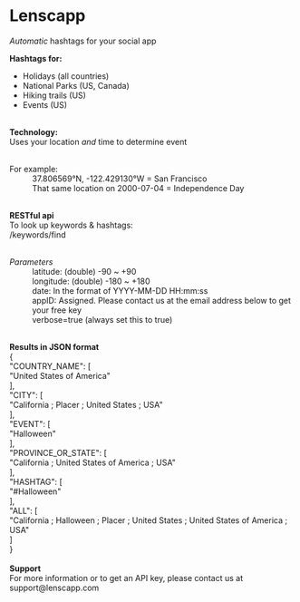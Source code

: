 <b>Lenscapp</b>
========

<i>Automatic</i> hashtags for your social app

<b>Hashtags for:</b><br>
<ul>
     <li>Holidays (all countries)<br>
     <li>National Parks (US, Canada)<br>
     <li>Hiking trails (US)<br>
     <li>Events (US)<br>
</ul>
<br>     
<b>Technology:</b><br>
Uses your location <i>and</i> time to determine event<br><br>
<dl>
<dt>For example:<br>
<dd>37.806569°N, -122.429130°W = San Francisco<br>
<dd>That same location on 2000-07-04 = Independence Day<br>
</dl>
<br>
<b>RESTful api</b><br>
To look up keywords & hashtags: <br>
/keywords/find<br><br>
<dl>
<dt><i>Parameters</i><br>
<dd>latitude: (double) -90 ~ +90<br>
<dd>longitude: (double) -180 ~ +180<br>
<dd>date: In the format of YYYY-MM-DD HH:mm:ss<br>
<dd>appID: Assigned.  Please contact us at the email address below to get your free key<br>
<dd>verbose=true (always set this to true)
</dl>
<br>
<b>Results in JSON format</b><br>
{<br>
    "COUNTRY_NAME": [<br>
        "United States of America"<br>
    ],<br>
    "CITY": [<br>
        "California ; Placer ; United States ; USA"<br>
    ],<br>
    "EVENT": [<br>
        "Halloween"<br>
    ],<br>
    "PROVINCE_OR_STATE": [<br>
        "California ; United States of America ; USA"<br>
    ],<br>
    "HASHTAG": [<br>
        "#Halloween"<br>
    ],<br>
    "ALL": [<br>
        "California ; Halloween ; Placer ; United States ; United States of America ; USA"<br>
    ]<br>
}<br>
<br>
<b>Support</b><br>
For more information or to get an API key, please contact us at support@lenscapp.com<br>

